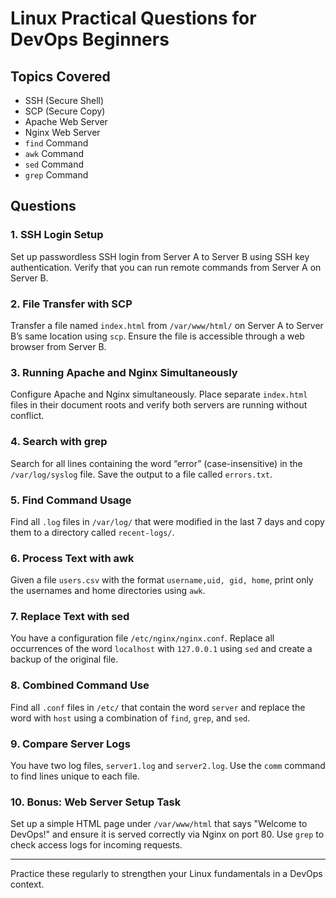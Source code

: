 # Linux Practical Questions for DevOps Beginners
## Topics Covered
- SSH (Secure Shell)
- SCP (Secure Copy)
- Apache Web Server
- Nginx Web Server
- `find` Command
- `awk` Command
- `sed` Command
- `grep` Command




## Questions

### 1. SSH Login Setup
Set up passwordless SSH login from Server A to Server B using SSH key authentication. Verify that you can run remote commands from Server A on Server B.

### 2. File Transfer with SCP
Transfer a file named `index.html` from `/var/www/html/` on Server A to Server B’s same location using `scp`. Ensure the file is accessible through a web browser from Server B.

### 3. Running Apache and Nginx Simultaneously
Configure Apache  and Nginx simultaneously. Place separate `index.html` files in their document roots and verify both servers are running without conflict.

### 4. Search with grep
Search for all lines containing the word “error” (case-insensitive) in the `/var/log/syslog` file. Save the output to a file called `errors.txt`.

### 5. Find Command Usage
Find all `.log` files in `/var/log/` that were modified in the last 7 days and copy them to a directory called `recent-logs/`.

### 6. Process Text with awk
Given a file `users.csv` with the format `username,uid, gid, home`, print only the usernames and home directories using `awk`.

### 7. Replace Text with sed
You have a configuration file `/etc/nginx/nginx.conf`. Replace all occurrences of the word `localhost` with `127.0.0.1` using `sed` and create a backup of the original file.

### 8. Combined Command Use
Find all `.conf` files in `/etc/` that contain the word `server` and replace the word with `host` using a combination of `find`, `grep`, and `sed`.

### 9. Compare Server Logs
You have two log files, `server1.log` and `server2.log`. Use the `comm` command to find lines unique to each file.

### 10. Bonus: Web Server Setup Task
Set up a simple HTML page under `/var/www/html` that says "Welcome to DevOps!" and ensure it is served correctly via Nginx on port 80. Use `grep` to check access logs for incoming requests.

---

Practice these regularly to strengthen your Linux fundamentals in a DevOps context.
